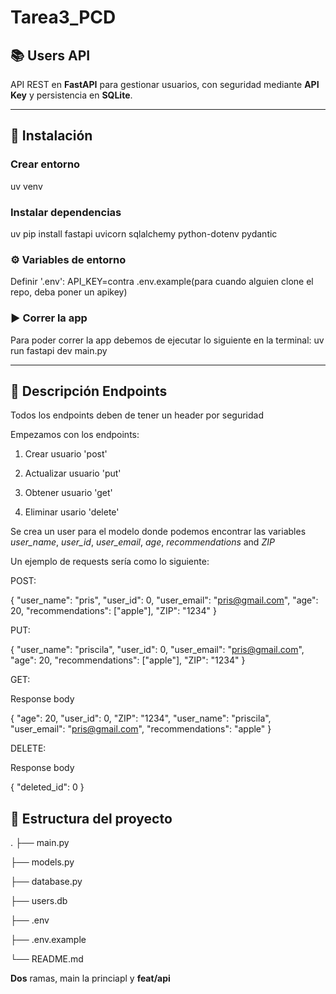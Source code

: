 # Tarea3_PCD

## 📚 Users API

API REST en **FastAPI** para gestionar usuarios, con seguridad mediante **API Key** y persistencia en **SQLite**.

---

## 🚀 Instalación

### Crear entorno

uv venv

### Instalar dependencias

uv pip install fastapi uvicorn sqlalchemy python-dotenv pydantic

### ⚙️ Variables de entorno

Definir '.env': API_KEY=contra
.env.example(para cuando alguien clone el repo, deba poner un apikey)

### ▶️ Correr la app

Para poder correr la app debemos de ejecutar lo siguiente en la terminal: uv run fastapi dev main.py

---
## 📌 Descripción Endpoints 

Todos los endpoints deben de tener un header por seguridad 

Empezamos con los endpoints:

1. Crear usuario 'post'

2. Actualizar usuario 'put'

3. Obtener usuario 'get'

4. Eliminar usario 'delete'

Se crea un user para el modelo donde podemos encontrar las variables *user_name*, *user_id*, *user_email*, *age*, *recommendations* and *ZIP*

Un ejemplo de requests sería como lo siguiente:


POST:

{
  "user_name": "pris",
  "user_id": 0,
  "user_email": "pris@gmail.com",
  "age": 20,
  "recommendations": ["apple"],
  "ZIP": "1234"
}

PUT:

{
  "user_name": "priscila",
  "user_id": 0,
  "user_email": "pris@gmail.com",
  "age": 20,
  "recommendations": ["apple"],
  "ZIP": "1234"
}

GET:

Response body

{
  "age": 20,
  "user_id": 0,
  "ZIP": "1234",
  "user_name": "priscila",
  "user_email": "pris@gmail.com",
  "recommendations": "apple"
}

DELETE:

	
Response body

{
  "deleted_id": 0
}




## 📂 Estructura del proyecto

.
├── main.py

├── models.py

├── database.py

├── users.db

├── .env

├── .env.example

└── README.md

**Dos** ramas, main la princiapl y **feat/api**













